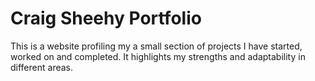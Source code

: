 # Craig Sheehy Portfolio 

This is a website profiling my a small section of projects I have started, worked on and completed. It highlights my strengths and adaptability in different areas.

